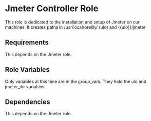 Jmeter Controller Role
=========

This role is dedicated to the installation and setup of Jmeter on our machines. It creates paths in /usr/local/oreilly/ (ulo) and {{ulo}}/jmeter

Requirements
------------

This depends on the Jmeter role.

Role Variables
--------------

Only variables at this time are in the group_vars. They hold the ulo and jmeter_dir variables.

Dependencies
------------

This depends on the Jmeter role.


